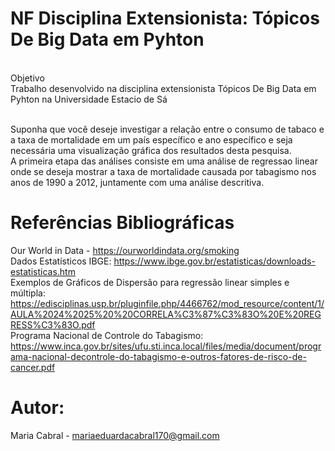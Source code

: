 # NF Disciplina Extensionista: Tópicos De Big Data em Pyhton

<br> Objetivo <br>
Trabalho desenvolvido na disciplina extensionista Tópicos De Big Data em Pyhton na Universidade Estacio de Sá <br><br>

Suponha que você deseje investigar a relação entre o consumo de tabaco e a taxa de mortalidade em um país específico e ano específico e seja necessária uma visualização gráfica dos resultados desta pesquisa.<br>
A primeira etapa das análises consiste em uma análise de regressao linear onde se deseja mostrar a taxa de mortalidade causada por tabagismo nos anos de 1990 a 2012, juntamente com uma análise descritiva.

# Referências Bibliográficas
Our World in Data - https://ourworldindata.org/smoking<br>
Dados Estatísticos IBGE: https://www.ibge.gov.br/estatisticas/downloads-estatisticas.htm<br>
Exemplos de Gráficos de Dispersão para regressão linear simples e múltipla: https://edisciplinas.usp.br/pluginfile.php/4466762/mod_resource/content/1/AULA%2024%2025%20%20CORRELA%C3%87%C3%83O%20E%20REGRESS%C3%83O.pdf<br>
Programa Nacional de Controle do Tabagismo: https://www.inca.gov.br/sites/ufu.sti.inca.local/files/media/document/programa-nacional-decontrole-do-tabagismo-e-outros-fatores-de-risco-de-cancer.pdf<br>

 
# Autor:
Maria Cabral - mariaeduardacabral170@gmail.com
